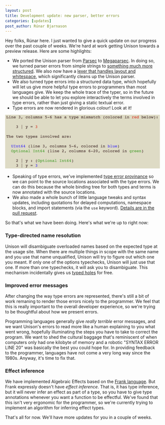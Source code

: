 ```yaml
---
layout: post
title: Development update: new parser, better errors
categories: [updates]
post_author: Rúnar Bjarnason
---
```


Hey folks, Rúnar here. I just wanted to give a quick update on our progress over the past couple of weeks. We're hard at work getting Unison towards a preview release. Here are some highlights:

* We ported the Unison parser from [Parsec](http://hackage.haskell.org/package/parsec) to [Megaparsec](http://hackage.haskell.org/package/megaparsec). In doing so, we turned parser errors from simple strings to [something much more structured](https://github.com/unisonweb/unison/blob/f20ad4dda6128ea550164574a438a3ce86aae6c5/parser-typechecker/src/Unison/Parser.hs#L70). We also now have a [lexer that handles layout and whitespace](https://github.com/unisonweb/unison/blob/f20ad4dda6128ea550164574a438a3ce86aae6c5/parser-typechecker/src/Unison/Lexer.hs), which significantly cleans up the Unison parser.
* We also turned type errors into a structured data type, which hopefully will let us give more helpful type errors to programmers than most languages give. We keep the whole trace of the typer, so in the future we should be able to let you explore interactively the terms involved in type errors, rather than just giving a static textual error.
* Type errors are now rendered in glorious colour! Look at it!

![lookit](/resources/UnisonError.png)

* Speaking of type errors, we've implemented [type error provinance](https://www.youtube.com/watch?v=rdVqQUOvxSU) so we can point to the source locations associated with the type errors. We can do this because the whole binding tree for both types and terms is now annotated with the source locations.
* We also made a whole bunch of little language tweaks and syntax updates, including quotations for delayed computations, namespace blocks, and import statements (via the `use` keyword). [Details are in the pull request](https://github.com/unisonweb/unison/pull/222).

So that's what we have been doing. Here's what we're up to right now:

### Type-directed name resolution

Unison will disambiguate overloaded names based on the expected type at the usage site. When there are multiple things in scope with the same name and you use that name unqualified, Unison will try to figure out which one you meant. If only one of the options typechecks, Unison will just use that one. If more than one typechecks, it will ask you to disambiguate. This mechanism incidentally gives us [typed holes](https://wiki.haskell.org/GHC/Typed_holes) for free.


### Improved error messages

After changing the way type errors are represented, there's still a bit of work remaning to render those errors nicely to the programmer. We feel that this is really important to the overall developer experience, so we're trying to be thoughtful about how we present errors.

Programming languages generally give _really terrible_ error messages, and we want Unison's errors to read more like a human explaining to you what went wrong, hopefully illuminating the steps you have to take to correct the program. We want to shed the cultural baggage that's reminiscent of when computers only had one kilobyte of memory and a robotic "SYNTAX ERROR LINE 20" was basically the best you could hope for. In providing feedback to the programmer, languages have not come a very long way since the 1980s. Anyway, it's time to fix that.

### Effect inference

We have implemented Algebraic Effects based on the [Frank language](https://github.com/frank-lang/frank). But Frank expressly doesn't have _effect inference_. That is, it has type inference, but it will never infer an effect as part of a type, so you have to give type annotations whenever you want a function to be effectful. We've found that this isn't very ergonomic for the programmer, so we're currently trying to implement an algorithm for inferring effect types.


That's all for now. We'll have more updates for you in a couple of weeks.

